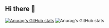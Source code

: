 ## Hi there 👋

[![Anurag's GitHub stats](https://github-readme-stats.vercel.app/api?username=Yair-Bataglia)](https://github.com/anuraghazra/github-readme-stats)
![Anurag's GitHub stats](https://github-readme-stats.vercel.app/api?username=Yair-Bataglia&show=reviews,discussions_started,discussions_answered,prs_merged,prs_merged_percentage)
